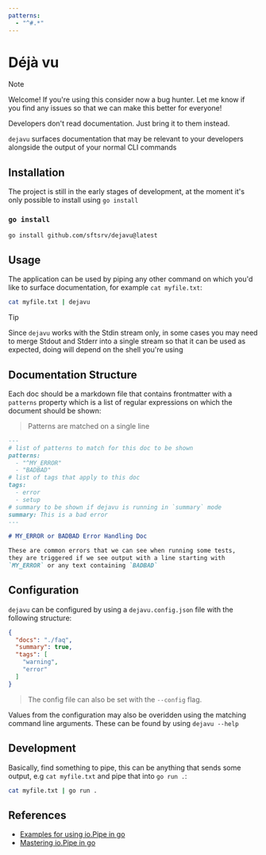 ```yaml
---
patterns:
  - "^#.*"
---
```


# Déjà vu

> [!NOTE]  
> Welcome! If you're using this consider now a bug hunter. Let me know if you find any issues so that we can make this better for everyone!

Developers don't read documentation. Just bring it to them instead.

`dejavu` surfaces documentation that may be relevant to your developers alongside the output of your normal CLI commands

## Installation

The project is still in the early stages of development, at the moment it's only possible to install using `go install`

### `go install`

```sh
go install github.com/sftsrv/dejavu@latest
```

## Usage

The application can be used by piping any other command on which you'd like to surface documentation, for example `cat myfile.txt`:

```sh
cat myfile.txt | dejavu
```


> [!TIP]
> Since `dejavu` works with the Stdin stream only, in some cases you may need to merge Stdout and Stderr into a single stream so that it can be used as expected, doing will depend on the shell you're using

## Documentation Structure

Each doc should be a markdown file that contains frontmatter with a `patterns` property which is a list of regular expressions on which the document should be shown:

> Patterns are matched on a single line

```md
---
# list of patterns to match for this doc to be shown
patterns:
  - "^MY_ERROR"
  - "BADBAD"
# list of tags that apply to this doc
tags:
  - error
  - setup
# summary to be shown if dejavu is running in `summary` mode
summary: This is a bad error
---

# MY_ERROR or BADBAD Error Handling Doc

These are common errors that we can see when running some tests,
they are triggered if we see output with a line starting with
`MY_ERROR` or any text containing `BADBAD`
```

## Configuration

`dejavu` can be configured by using a `dejavu.config.json` file with the following structure:

```json
{
  "docs": "./faq",
  "summary": true,
  "tags": [
    "warning",
    "error"
  ]
}
```

> The config file can also be set with the `--config` flag.

Values from the configuration may also be overidden using the matching command line arguments. These can be found by using `dejavu --help`


## Development

Basically, find something to pipe, this can be anything that sends some output, e.g `cat myfile.txt` and pipe that into `go run .`:

```sh
cat myfile.txt | go run .
```

## References

- [Examples for using io.Pipe in go](https://www.zupzup.org/io-pipe-go/index.html)
- [Mastering io.Pipe in go](https://medium.com/@0xgotznit/mastering-io-pipe-in-go-ca8686150b5e)

